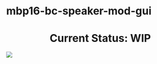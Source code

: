 # mbp16-bc-speaker-mod-gui

<h1 align="center">
    <b>Current Status: WIP</b>
</h1>   

<img src="https://cdn.discordapp.com/attachments/931209498146766898/1041683050666401792/image.png"></img>
